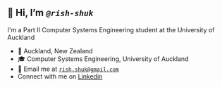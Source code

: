 <h2>👋 Hi, I’m <i><strong><code>@rish-shuk</code></strong></i></h2>

I'm a Part II Computer Systems Engineering student at the University of Auckland
- 📍 Auckland, New Zealand
- 🎓 Computer Systems Engineering, University of Auckland
- 📧 Email me at <code>rish.shuk@gmail.com</code>
- Connect with me on <a href="www.linkedin.com/in/rish-shuk">Linkedin</a>


<!---
rish-shuk/rish-shuk is a ✨ special ✨ repository because its `README.md` (this file) appears on your GitHub profile.
You can click the Preview link to take a look at your changes.
--->
